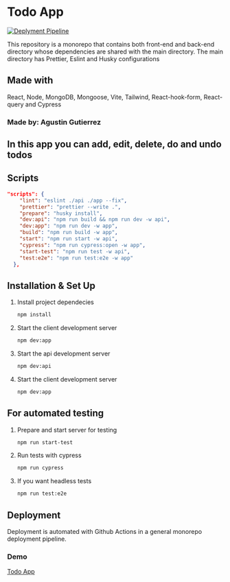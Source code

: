 # Todo App

[![Deplyment Pipeline](https://github.com/aggutierrez98/todo-app-monorepo/actions/workflows/pipeline.yml/badge.svg)](https://github.com/aggutierrez98/todo-app-monorepo/actions/workflows/pipeline.yml)

This repository is a monorepo that contains both front-end and back-end directory whose dependencies are shared with the main directory.
The main directory has Prettier, Eslint and Husky configurations

## Made with

React, Node, MongoDB, Mongoose, Vite, Tailwind, React-hook-form, React-query and Cypress

### Made by: Agustin Gutierrez

## In this app you can add, edit, delete, do and undo todos

## Scripts

```json
"scripts": {
    "lint": "eslint ./api ./app --fix",
    "prettier": "prettier --write .",
    "prepare": "husky install",
    "dev:api": "npm run build && npm run dev -w api",
    "dev:app": "npm run dev -w app",
    "build": "npm run build -w app",
    "start": "npm run start -w api",
    "cypress": "npm run cypress:open -w app",
    "start-test": "npm run test -w api",
    "test:e2e": "npm run test:e2e -w app"
  },
```

## Installation & Set Up

1. Install project dependecies

   ```sh
   npm install
   ```

2. Start the client development server

   ```sh
   npm dev:app
   ```

3. Start the api development server

   ```sh
   npm dev:api
   ```

4. Start the client development server

   ```sh
   npm dev:app
   ```

## For automated testing

1. Prepare and start server for testing

   ```sh
   npm run start-test
   ```

2. Run tests with cypress

   ```sh
   npm run cypress
   ```

3. If you want headless tests

   ```sh
   npm run test:e2e
   ```

## Deployment

Deployment is automated with Github Actions in a general monorepo deployment pipeline.

### Demo

[Todo App](https://todo-app-aggutierrez.herokuapp.com)

